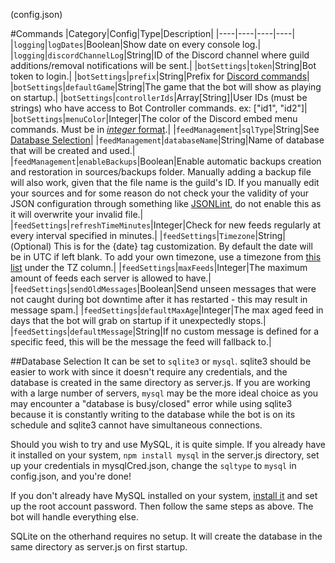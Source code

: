 (config.json)

#Commands
|Category|Config|Type|Description|
|----|----|----|----|
|`logging`|`logDates`|Boolean|Show date on every console log.|
|`logging`|`discordChannelLog`|String|ID of the Discord channel where guild additions/removal notifications will be sent.|
|`botSettings`|`token`|String|Bot token to login.|
|`botSettings`|`prefix`|String|Prefix for [Discord commands](https://github.com/synzen/Discord.RSS/wiki/Discord-Commands)|
|`botSettings`|`defaultGame`|String|The game that the bot will show as playing on startup.|
|`botSettings`|`controllerIds`|Array[String]|User IDs (must be strings) who have access to Bot Controller commands. ex: ["id1", "id2"]|
|`botSettings`|`menuColor`|Integer|The color of the Discord embed menu commands. Must be in [*integer* format](https://www.shodor.org/stella2java/rgbint.html).|
|`feedManagement`|`sqlType`|String|See [Database Selection](#database-selection)|
|`feedManagement`|`databaseName`|String|Name of database that will be created and used.|
|`feedManagement`|`enableBackups`|Boolean|Enable automatic backups creation and restoration in sources/backups folder. Manually adding a backup file will also work, given that the file name is the guild's ID. If you manually edit your sources and for some reason do not check your the validity of your JSON configuration through something like [JSONLint](http://jsonlint.com/), do not enable this as it will overwrite your invalid file.|
|`feedSettings`|`refreshTimeMinutes`|Integer|Check for new feeds regularly at every interval specified in minutes.|
|`feedSettings`|`Timezone`|String|(Optional) This is for the {date} tag customization. By default the date will be in UTC if left blank. To add your own timezone, use a timezone from [this list](https://en.wikipedia.org/wiki/List_of_tz_database_time_zones) under the TZ column.|
|`feedSettings`|`maxFeeds`|Integer|The maximum amount of feeds each server is allowed to have.|
|`feedSettings`|`sendOldMessages`|Boolean|Send unseen messages that were not caught during bot downtime after it has restarted - this may result in message spam.|
|`feedSettings`|`defaultMaxAge`|Integer|The max aged feed in days that the bot will grab on startup if it unexpectedly stops.|
|`feedSettings`|`defaultMessage`|String|If no custom message is defined for a specific feed, this will be the message the feed will fallback to.|

##Database Selection
It can be set to `sqlite3` or `mysql`. sqlite3 should be easier to work with since it doesn't require any credentials, and the database is created in the same directory as server.js. If you are working with a large number of servers, `mysql` may be the more ideal choice as you may encounter a "database is busy/closed" error while using sqlite3 because it is constantly writing to the database while the bot is on its schedule and sqlite3 cannot have simultaneous connections.

Should you wish to try and use MySQL, it is quite simple. If you already have it installed on your system, `npm install mysql` in the server.js directory, set up your credentials in mysqlCred.json, change the `sqltype` to `mysql` in config.json, and you're done!

If you don't already have MySQL installed on your system, [install it](https://dev.mysql.com/downloads/mysql/) and set up the root account password. Then follow the same steps as above. The bot will handle everything else.

SQLite on the otherhand requires no setup. It will create the database in the same directory as server.js on first startup.